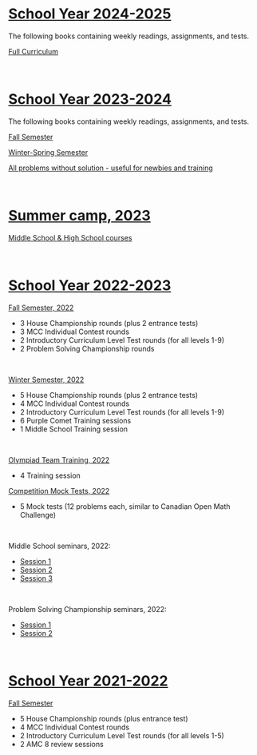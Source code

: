 # [School Year 2024-2025](#school-year-2024-2025)

The following books containing weekly readings, assignments, and tests.

[Full Curriculum](./mcc/2024-2025-curriculum.pdf)

&nbsp;

# [School Year 2023-2024](#school-year-2023-2024)

The following books containing weekly readings, assignments, and tests.

[Fall Semester](./mcc/2023-2024.pdf)

[Winter-Spring Semester](./mcc/2023-2024-sm2.pdf)

[All problems without solution - useful for newbies and training](./mcc/2023-2024-po.pdf)

&nbsp;

# [Summer camp, 2023](#summer-camp-2023)

[Middle School & High School courses](./mcc/2023-summer-camp.pdf)

&nbsp;


# [School Year 2022-2023](#school-year-2022-2023)

[Fall Semester, 2022](./mcc/2022-fall.pdf)
- 3 House Championship rounds (plus 2 entrance tests)
- 3 MCC Individual Contest rounds
- 2 Introductory Curriculum Level Test rounds (for all levels 1-9)
- 2 Problem Solving Championship rounds

&nbsp;

[Winter Semester, 2022](./mcc/2022-winter.pdf)
- 5 House Championship rounds (plus 2 entrance tests)
- 4 MCC Individual Contest rounds
- 2 Introductory Curriculum Level Test rounds (for all levels 1-9)
- 6 Purple Comet Training sessions
- 1 Middle School Training session

&nbsp;

[Olympiad Team Training, 2022](./mcc/2022-olympiad.pdf)
- 4 Training session

[Competition Mock Tests, 2022](./mcc/2022-mock-tests.pdf)
- 5 Mock tests (12 problems each, similar to Canadian Open Math Challenge)

&nbsp;

Middle School seminars, 2022:
- [Session 1](./mcc/2022-2-ms-1.pdf)
- [Session 2](./mcc/2022-2-ms-2.pdf)
- [Session 3](./mcc/2022-2-ms-3.pdf)

&nbsp;

Problem Solving Championship seminars, 2022:
- [Session 1](./mcc/2022-2-psc-1.pdf)
- [Session 2](./mcc/2022-2-psc-2.pdf)

&nbsp;

# [School Year 2021-2022](#school-year-2021-2022)

[Fall Semester](./mcc/2021-fall.pdf)

- 5 House Championship rounds (plus entrance test)
- 4 MCC Individual Contest rounds
- 2 Introductory Curriculum Level Test rounds (for all levels 1-5)
- 2 AMC 8 review sessions


